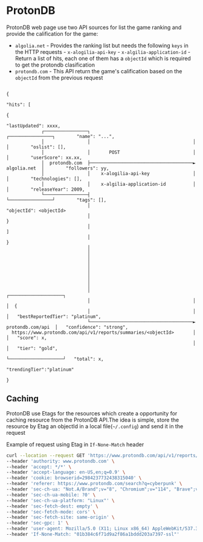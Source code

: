 # ProtonDB

ProtonDB web page use two API sources for list the game ranking and
provide the calification for the game:

- `algolia.net`
        - Provides the ranking list but needs the following `keys` in the HTTP requests
          -  `x-alogilia-api-key`
          -  `x-algilia-application-id`
        - Return a list of hits, each one of them has a `objectId` which
    is required to get the protondb clasification
- `protondb.com`
        - This API return the game's calification based on
     the `objectId` from the previous request

```
                                                                                           {
                                                                                            "hits": [
                                                                                              {
                                                                                               "lastUpdated": xxxx,
             ┌────────────────┐                                      ┌────────────────┐        "name": "...",
             │                │                                      │                │        "oslist": [],
             │                │       POST                           │                │        "userScore": xx.xx,
             │  protondb.com  ├──────────────────────────────────────►   algolia.net  │        "followers": yy,
             │                │    x-alogilia-api-key                │                │        "technologies": [],
             │                │    x-algilia-application-id          │                │        "releaseYear": 2009,
             └────────────────┤                                      └────────────────┘        "tags": [],
                              │                                                                "objectId": <objectId>
                              │                                                               }
                              │                                                             ]
                              │                                                            }
                              │
                              │
                              │
                              │
                              │
                              │
                              │
                              │
                              │                                      ┌────────────────────┐
                              │                                      │                    │  {
                              │                                      │                    │   "bestReportedTier": "platinum",
                              └──────────────────────────────────────►  protondb.com/api  │   "confidence": "strong",
  https://www.protondb.com/api/v1/reports/summaries/<objectId>       │                    │   "score": x,
                                                                     │                    │   "tier": "gold",
                                                                     └────────────────────┘   "total": x,
                                                                                              "trendingTier":"platinum"
                                                                                             }
```

## Caching

ProtonDB use Etags for the resources which create a opportunity for caching resource
from the ProtonDB API.The idea is simple, store the resource by Etag an
objectId in a local file(`~/.config`) and send it in the request

Example of request using Etag in `If-None-Match` header

```sh
curl --location --request GET 'https://www.protondb.com/api/v1/reports/summaries/1372090.json' \
--header 'authority: www.protondb.com' \
--header 'accept: */*' \
--header 'accept-language: en-US,en;q=0.9' \
--header 'cookie: browserid=2984237732438315040' \
--header 'referer: https://www.protondb.com/search?q=cyberpunk' \
--header 'sec-ch-ua: "Not.A/Brand";v="8", "Chromium";v="114", "Brave";v="114"' \
--header 'sec-ch-ua-mobile: ?0' \
--header 'sec-ch-ua-platform: "Linux"' \
--header 'sec-fetch-dest: empty' \
--header 'sec-fetch-mode: cors' \
--header 'sec-fetch-site: same-origin' \
--header 'sec-gpc: 1' \
--header 'user-agent: Mozilla/5.0 (X11; Linux x86_64) AppleWebKit/537.36 (KHTML, like Gecko) Chrome/114.0.0.0 Safari/537.36' \
--header 'If-None-Match: "01b384c6f71d9a2f86a1bddd203a7397-ssl"'
```

